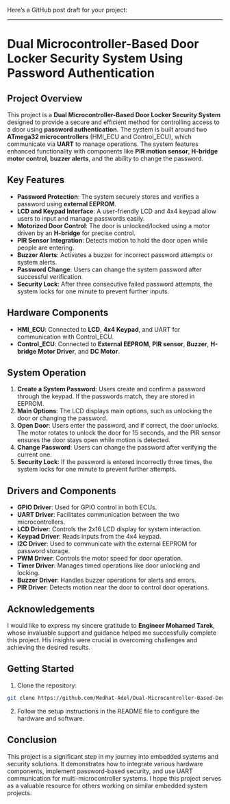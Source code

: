 Here’s a GitHub post draft for your project:

---

# Dual Microcontroller-Based Door Locker Security System Using Password Authentication

## Project Overview

This project is a **Dual Microcontroller-Based Door Locker Security System** designed to provide a secure and efficient method for controlling access to a door using **password authentication**. The system is built around two **ATmega32 microcontrollers** (HMI_ECU and Control_ECU), which communicate via **UART** to manage operations. The system features enhanced functionality with components like **PIR motion sensor**, **H-bridge motor control**, **buzzer alerts**, and the ability to change the password.

## Key Features

- **Password Protection**: The system securely stores and verifies a password using **external EEPROM**.
- **LCD and Keypad Interface**: A user-friendly LCD and 4x4 keypad allow users to input and manage passwords easily.
- **Motorized Door Control**: The door is unlocked/locked using a motor driven by an **H-bridge** for precise control.
- **PIR Sensor Integration**: Detects motion to hold the door open while people are entering.
- **Buzzer Alerts**: Activates a buzzer for incorrect password attempts or system alerts.
- **Password Change**: Users can change the system password after successful verification.
- **Security Lock**: After three consecutive failed password attempts, the system locks for one minute to prevent further inputs.

## Hardware Components

- **HMI_ECU**: Connected to **LCD**, **4x4 Keypad**, and UART for communication with Control_ECU.
- **Control_ECU**: Connected to **External EEPROM**, **PIR sensor**, **Buzzer**, **H-bridge Motor Driver**, and **DC Motor**.

## System Operation

1. **Create a System Password**: Users create and confirm a password through the keypad. If the passwords match, they are stored in EEPROM.
2. **Main Options**: The LCD displays main options, such as unlocking the door or changing the password.
3. **Open Door**: Users enter the password, and if correct, the door unlocks. The motor rotates to unlock the door for 15 seconds, and the PIR sensor ensures the door stays open while motion is detected.
4. **Change Password**: Users can change the password after verifying the current one.
5. **Security Lock**: If the password is entered incorrectly three times, the system locks for one minute to prevent further attempts.

## Drivers and Components

- **GPIO Driver**: Used for GPIO control in both ECUs.
- **UART Driver**: Facilitates communication between the two microcontrollers.
- **LCD Driver**: Controls the 2x16 LCD display for system interaction.
- **Keypad Driver**: Reads inputs from the 4x4 keypad.
- **I2C Driver**: Used to communicate with the external EEPROM for password storage.
- **PWM Driver**: Controls the motor speed for door operation.
- **Timer Driver**: Manages timed operations like door unlocking and locking.
- **Buzzer Driver**: Handles buzzer operations for alerts and errors.
- **PIR Driver**: Detects motion near the door to control door operations.

## Acknowledgements

I would like to express my sincere gratitude to **Engineer Mohamed Tarek**, whose invaluable support and guidance helped me successfully complete this project. His insights were crucial in overcoming challenges and achieving the desired results.

## Getting Started

1. Clone the repository:  
```bash
git clone https://github.com/Medhat-Adel/Dual-Microcontroller-Based-Door-Locker-Security-System.git
```

2. Follow the setup instructions in the README file to configure the hardware and software.

## Conclusion

This project is a significant step in my journey into embedded systems and security solutions. It demonstrates how to integrate various hardware components, implement password-based security, and use UART communication for multi-microcontroller systems. I hope this project serves as a valuable resource for others working on similar embedded system projects.

